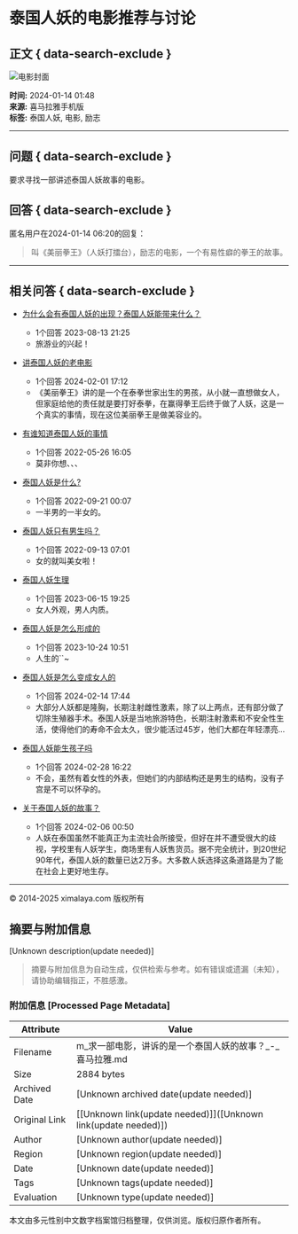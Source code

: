 # 泰国人妖的电影推荐与讨论

## 正文 { data-search-exclude }


![电影封面](https://imagev2.xmcdn.com/storages/4fab-audiofreehighqps/6F/A2/CKwRIJEFA4mXAAArcgDePsCY.png)

**时间:** 2024-01-14 01:48  
**来源:** 喜马拉雅手机版  
**标签:** 泰国人妖, 电影, 励志  

---

## 问题 { data-search-exclude }

要求寻找一部讲述泰国人妖故事的电影。

## 回答 { data-search-exclude }

匿名用户在2024-01-14 06:20的回复：
> 叫《美丽拳王》（人妖打擂台），励志的电影，一个有易性癖的拳王的故事。

---

## 相关问答 { data-search-exclude }

- [为什么会有泰国人妖的出现？泰国人妖能带来什么？](https://m.ximalaya.com/ask/q9585298)  
  - 1个回答 2023-08-13 21:25
  - 旅游业的兴起！

- [讲泰国人妖的老电影](https://m.ximalaya.com/ask/q12914110)  
  - 1个回答 2024-02-01 17:12
  - 《美丽拳王》讲的是一个在泰拳世家出生的男孩，从小就一直想做女人，但家庭给他的责任就是要打好泰拳，在赢得拳王后终于做了人妖，这是一个真实的事情，现在这位美丽拳王是做美容业的。

- [有谁知道泰国人妖的事情](https://m.ximalaya.com/ask/q469624)  
  - 1个回答 2022-05-26 16:05
  - 莫非你想、、、

- [泰国人妖是什么?](https://m.ximalaya.com/ask/q3406715)  
  - 1个回答 2022-09-21 00:07
  - 一半男的一半女的。

- [泰国人妖只有男生吗？](https://m.ximalaya.com/ask/q3147157)  
  - 1个回答 2022-09-13 07:01
  - 女的就叫美女啦！

- [泰国人妖生理](https://m.ximalaya.com/ask/q8862436)  
  - 1个回答 2023-06-15 19:25
  - 女人外观，男人内质。

- [泰国人妖是怎么形成的](https://m.ximalaya.com/ask/q10429237)  
  - 1个回答 2023-10-24 10:51
  - 人生的``~

- [泰国人妖是怎么变成女人的](https://m.ximalaya.com/ask/q13318651)  
  - 1个回答 2024-02-14 17:44
  - 大部分人妖都是隆胸，长期注射雌性激素，除了以上两点，还有部分做了切除生殖器手术。泰国人妖是当地旅游特色，长期注射激素和不安全性生活，使得他们的寿命不会太久，很少能活过45岁，他们大都在年轻漂亮...

- [泰国人妖能生孩子吗](https://m.ximalaya.com/ask/q13746710)  
  - 1个回答 2024-02-28 16:22
  - 不会，虽然有着女性的外表，但她们的内部结构还是男生的结构，没有子宫是不可以怀孕的。

- [关于泰国人妖的故事？](https://m.ximalaya.com/ask/q13022834)  
  - 1个回答 2024-02-06 00:50
  - 人妖在泰国虽然不能真正为主流社会所接受，但好在并不遭受很大的歧视，学校里有人妖学生，商场里有人妖售货员。据不完全统计，到20世纪90年代，泰国人妖的数量已达2万多。大多数人妖选择这条道路是为了能在社会上更好地生存。

---

© 2014-2025 ximalaya.com 版权所有
<!-- tcd_original_link https://m.ximalaya.com/ask/q12164331 -->


## 摘要与附加信息

<!-- tcd_abstract -->
[Unknown description(update needed)]
<!-- tcd_abstract_end -->

> 摘要与附加信息为自动生成，仅供检索与参考。如有错误或遗漏（未知），请协助编辑指正，不胜感激。

### 附加信息 [Processed Page Metadata]

| Attribute       | Value                                  |
|-----------------|----------------------------------------|
| Filename        | m_求一部电影，讲诉的是一个泰国人妖的故事？_-_喜马拉雅.md                             |
| Size            | 2884 bytes                           |
| Archived Date   | [Unknown archived date(update needed)]                             |
| Original Link   | [[Unknown link(update needed)]]([Unknown link(update needed)])                       |
| Author          | [Unknown author(update needed)]                               |
| Region          | [Unknown region(update needed)]                               |
| Date            | [Unknown date(update needed)]                                 |
| Tags            | [Unknown tags(update needed)]                                 |
| Evaluation            | [Unknown type(update needed)]                                 |
<!-- tcd_table_end -->

本文由多元性别中文数字档案馆归档整理，仅供浏览。版权归原作者所有。
